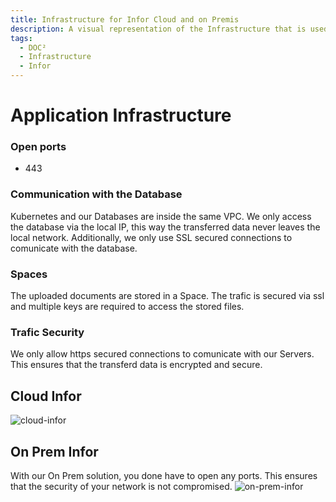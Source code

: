 ```yaml
---
title: Infrastructure for Infor Cloud and on Premis
description: A visual representation of the Infrastructure that is used for our applications when running Infor Cloud or On Premis
tags:
  - DOC²
  - Infrastructure
  - Infor
---
```


# Application Infrastructure


### Open ports
* 443

### Communication with the Database
Kubernetes and our Databases are inside the same VPC. We only access the database via the local IP, this way the transferred data never leaves the local network.
Additionally, we only use SSL secured connections to comunicate with the database.

### Spaces
The uploaded documents are stored in a Space. The trafic is secured via ssl and multiple keys are required to access the stored files.

### Trafic Security
We only allow https secured connections to comunicate with our Servers. This ensures that the transferd data is encrypted and secure. 

## Cloud Infor
![cloud-infor](/_images/security/infra-cloud.png)



## On Prem Infor
With our On Prem solution, you done have to open any ports. This ensures that the security of your network is not compromised. 
![on-prem-infor](/_images/security/infra-on-prem.png)